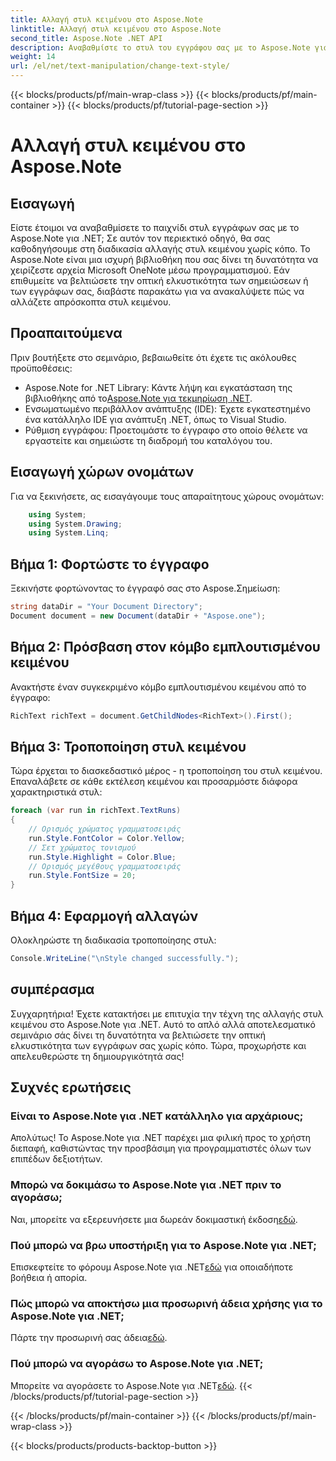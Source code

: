 ```yaml
---
title: Αλλαγή στυλ κειμένου στο Aspose.Note
linktitle: Αλλαγή στυλ κειμένου στο Aspose.Note
second_title: Aspose.Note .NET API
description: Αναβαθμίστε το στυλ του εγγράφου σας με το Aspose.Note για .NET. Μάθετε πώς να αλλάζετε στυλ κειμένου χωρίς κόπο σε αυτόν τον οδηγό βήμα προς βήμα. Δοκιμάστε το δωρεάν!
weight: 14
url: /el/net/text-manipulation/change-text-style/
---
```


{{< blocks/products/pf/main-wrap-class >}}
{{< blocks/products/pf/main-container >}}
{{< blocks/products/pf/tutorial-page-section >}}

# Αλλαγή στυλ κειμένου στο Aspose.Note

## Εισαγωγή
Είστε έτοιμοι να αναβαθμίσετε το παιχνίδι στυλ εγγράφων σας με το Aspose.Note για .NET; Σε αυτόν τον περιεκτικό οδηγό, θα σας καθοδηγήσουμε στη διαδικασία αλλαγής στυλ κειμένου χωρίς κόπο. Το Aspose.Note είναι μια ισχυρή βιβλιοθήκη που σας δίνει τη δυνατότητα να χειρίζεστε αρχεία Microsoft OneNote μέσω προγραμματισμού. Εάν επιθυμείτε να βελτιώσετε την οπτική ελκυστικότητα των σημειώσεων ή των εγγράφων σας, διαβάστε παρακάτω για να ανακαλύψετε πώς να αλλάζετε απρόσκοπτα στυλ κειμένου.
## Προαπαιτούμενα
Πριν βουτήξετε στο σεμινάριο, βεβαιωθείτε ότι έχετε τις ακόλουθες προϋποθέσεις:
-  Aspose.Note for .NET Library: Κάντε λήψη και εγκατάσταση της βιβλιοθήκης από το[Aspose.Note για τεκμηρίωση .NET](https://reference.aspose.com/note/net/).
- Ενσωματωμένο περιβάλλον ανάπτυξης (IDE): Έχετε εγκατεστημένο ένα κατάλληλο IDE για ανάπτυξη .NET, όπως το Visual Studio.
- Ρύθμιση εγγράφου: Προετοιμάστε το έγγραφο στο οποίο θέλετε να εργαστείτε και σημειώστε τη διαδρομή του καταλόγου του.
## Εισαγωγή χώρων ονομάτων
Για να ξεκινήσετε, ας εισαγάγουμε τους απαραίτητους χώρους ονομάτων:
```csharp
    using System;
    using System.Drawing;
    using System.Linq;
```
## Βήμα 1: Φορτώστε το έγγραφο
Ξεκινήστε φορτώνοντας το έγγραφό σας στο Aspose.Σημείωση:
```csharp
string dataDir = "Your Document Directory";
Document document = new Document(dataDir + "Aspose.one");
```
## Βήμα 2: Πρόσβαση στον κόμβο εμπλουτισμένου κειμένου
Ανακτήστε έναν συγκεκριμένο κόμβο εμπλουτισμένου κειμένου από το έγγραφο:
```csharp
RichText richText = document.GetChildNodes<RichText>().First();
```
## Βήμα 3: Τροποποίηση στυλ κειμένου
Τώρα έρχεται το διασκεδαστικό μέρος - η τροποποίηση του στυλ κειμένου. Επαναλάβετε σε κάθε εκτέλεση κειμένου και προσαρμόστε διάφορα χαρακτηριστικά στυλ:
```csharp
foreach (var run in richText.TextRuns)
{
    // Ορισμός χρώματος γραμματοσειράς
    run.Style.FontColor = Color.Yellow;
    // Σετ χρώματος τονισμού
    run.Style.Highlight = Color.Blue;
    // Ορισμός μεγέθους γραμματοσειράς
    run.Style.FontSize = 20;
}
```
## Βήμα 4: Εφαρμογή αλλαγών
Ολοκληρώστε τη διαδικασία τροποποίησης στυλ:
```csharp
Console.WriteLine("\nStyle changed successfully.");
```
## συμπέρασμα
Συγχαρητήρια! Έχετε κατακτήσει με επιτυχία την τέχνη της αλλαγής στυλ κειμένου στο Aspose.Note για .NET. Αυτό το απλό αλλά αποτελεσματικό σεμινάριο σάς δίνει τη δυνατότητα να βελτιώσετε την οπτική ελκυστικότητα των εγγράφων σας χωρίς κόπο. Τώρα, προχωρήστε και απελευθερώστε τη δημιουργικότητά σας!
## Συχνές ερωτήσεις
### Είναι το Aspose.Note για .NET κατάλληλο για αρχάριους;
Απολύτως! Το Aspose.Note για .NET παρέχει μια φιλική προς το χρήστη διεπαφή, καθιστώντας την προσβάσιμη για προγραμματιστές όλων των επιπέδων δεξιοτήτων.
### Μπορώ να δοκιμάσω το Aspose.Note για .NET πριν το αγοράσω;
 Ναι, μπορείτε να εξερευνήσετε μια δωρεάν δοκιμαστική έκδοση[εδώ](https://releases.aspose.com/).
### Πού μπορώ να βρω υποστήριξη για το Aspose.Note για .NET;
 Επισκεφτείτε το φόρουμ Aspose.Note για .NET[εδώ](https://forum.aspose.com/c/note/28) για οποιαδήποτε βοήθεια ή απορία.
### Πώς μπορώ να αποκτήσω μια προσωρινή άδεια χρήσης για το Aspose.Note για .NET;
 Πάρτε την προσωρινή σας άδεια[εδώ](https://purchase.aspose.com/temporary-license/).
### Πού μπορώ να αγοράσω το Aspose.Note για .NET;
 Μπορείτε να αγοράσετε το Aspose.Note για .NET[εδώ](https://purchase.aspose.com/buy).
{{< /blocks/products/pf/tutorial-page-section >}}

{{< /blocks/products/pf/main-container >}}
{{< /blocks/products/pf/main-wrap-class >}}

{{< blocks/products/products-backtop-button >}}
